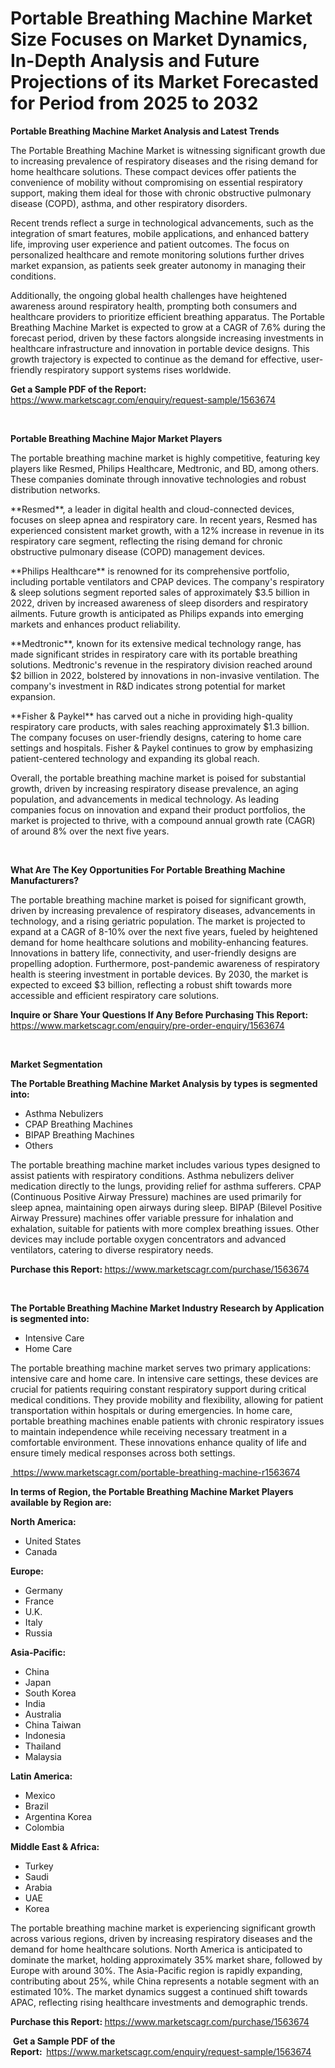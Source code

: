 <p><h1>Portable Breathing Machine Market Size Focuses on Market Dynamics, In-Depth Analysis and Future Projections of its Market Forecasted for Period from 2025 to 2032</h1></p><p><strong>Portable Breathing Machine Market Analysis and Latest Trends</strong></p>
<p><p>The Portable Breathing Machine Market is witnessing significant growth due to increasing prevalence of respiratory diseases and the rising demand for home healthcare solutions. These compact devices offer patients the convenience of mobility without compromising on essential respiratory support, making them ideal for those with chronic obstructive pulmonary disease (COPD), asthma, and other respiratory disorders.</p><p>Recent trends reflect a surge in technological advancements, such as the integration of smart features, mobile applications, and enhanced battery life, improving user experience and patient outcomes. The focus on personalized healthcare and remote monitoring solutions further drives market expansion, as patients seek greater autonomy in managing their conditions. </p><p>Additionally, the ongoing global health challenges have heightened awareness around respiratory health, prompting both consumers and healthcare providers to prioritize efficient breathing apparatus. The Portable Breathing Machine Market is expected to grow at a CAGR of 7.6% during the forecast period, driven by these factors alongside increasing investments in healthcare infrastructure and innovation in portable device designs. This growth trajectory is expected to continue as the demand for effective, user-friendly respiratory support systems rises worldwide.</p></p>
<p><strong>Get a Sample PDF of the Report:&nbsp;</strong> <a href="https://www.marketscagr.com/enquiry/request-sample/1563674?utm_campaign=1905&utm_medium=2&utm_source=Github&utm_content=ia&utm_term=13042025&utm_id=portable-breathing-machine">https://www.marketscagr.com/enquiry/request-sample/1563674</a></p>
<p>&nbsp;</p>
<p><strong>Portable Breathing Machine Major Market Players</strong></p>
<p><p>The portable breathing machine market is highly competitive, featuring key players like Resmed, Philips Healthcare, Medtronic, and BD, among others. These companies dominate through innovative technologies and robust distribution networks.</p><p>**Resmed**, a leader in digital health and cloud-connected devices, focuses on sleep apnea and respiratory care. In recent years, Resmed has experienced consistent market growth, with a 12% increase in revenue in its respiratory care segment, reflecting the rising demand for chronic obstructive pulmonary disease (COPD) management devices.</p><p>**Philips Healthcare** is renowned for its comprehensive portfolio, including portable ventilators and CPAP devices. The company's respiratory & sleep solutions segment reported sales of approximately $3.5 billion in 2022, driven by increased awareness of sleep disorders and respiratory ailments. Future growth is anticipated as Philips expands into emerging markets and enhances product reliability.</p><p>**Medtronic**, known for its extensive medical technology range, has made significant strides in respiratory care with its portable breathing solutions. Medtronic's revenue in the respiratory division reached around $2 billion in 2022, bolstered by innovations in non-invasive ventilation. The company's investment in R&D indicates strong potential for market expansion.</p><p>**Fisher & Paykel** has carved out a niche in providing high-quality respiratory care products, with sales reaching approximately $1.3 billion. The company focuses on user-friendly designs, catering to home care settings and hospitals. Fisher & Paykel continues to grow by emphasizing patient-centered technology and expanding its global reach.</p><p>Overall, the portable breathing machine market is poised for substantial growth, driven by increasing respiratory disease prevalence, an aging population, and advancements in medical technology. As leading companies focus on innovation and expand their product portfolios, the market is projected to thrive, with a compound annual growth rate (CAGR) of around 8% over the next five years.</p></p>
<p>&nbsp;</p>
<p><strong>What Are The Key Opportunities For Portable Breathing Machine Manufacturers?</strong></p>
<p><p>The portable breathing machine market is poised for significant growth, driven by increasing prevalence of respiratory diseases, advancements in technology, and a rising geriatric population. The market is projected to expand at a CAGR of 8-10% over the next five years, fueled by heightened demand for home healthcare solutions and mobility-enhancing features. Innovations in battery life, connectivity, and user-friendly designs are propelling adoption. Furthermore, post-pandemic awareness of respiratory health is steering investment in portable devices. By 2030, the market is expected to exceed $3 billion, reflecting a robust shift towards more accessible and efficient respiratory care solutions.</p></p>
<p><strong>Inquire or Share Your Questions If Any Before Purchasing This Report:</strong> <a href="https://www.marketscagr.com/enquiry/pre-order-enquiry/1563674?utm_campaign=1905&utm_medium=2&utm_source=Github&utm_content=ia&utm_term=13042025&utm_id=portable-breathing-machine">https://www.marketscagr.com/enquiry/pre-order-enquiry/1563674</a></p>
<p>&nbsp;</p>
<p><strong>Market Segmentation</strong></p>
<p><strong>The Portable Breathing Machine Market Analysis by types is segmented into:</strong></p>
<p><ul><li>Asthma Nebulizers</li><li>CPAP Breathing Machines</li><li>BIPAP Breathing Machines</li><li>Others</li></ul></p>
<p><p>The portable breathing machine market includes various types designed to assist patients with respiratory conditions. Asthma nebulizers deliver medication directly to the lungs, providing relief for asthma sufferers. CPAP (Continuous Positive Airway Pressure) machines are used primarily for sleep apnea, maintaining open airways during sleep. BIPAP (Bilevel Positive Airway Pressure) machines offer variable pressure for inhalation and exhalation, suitable for patients with more complex breathing issues. Other devices may include portable oxygen concentrators and advanced ventilators, catering to diverse respiratory needs.</p></p>
<p><strong>Purchase this Report:&nbsp;</strong><a href="https://www.marketscagr.com/purchase/1563674?utm_campaign=1905&utm_medium=2&utm_source=Github&utm_content=ia&utm_term=13042025&utm_id=portable-breathing-machine">https://www.marketscagr.com/purchase/1563674</a></p>
<p>&nbsp;</p>
<p><strong>The Portable Breathing Machine Market Industry Research by Application is segmented into:</strong></p>
<p><ul><li>Intensive Care</li><li>Home Care</li></ul></p>
<p><p>The portable breathing machine market serves two primary applications: intensive care and home care. In intensive care settings, these devices are crucial for patients requiring constant respiratory support during critical medical conditions. They provide mobility and flexibility, allowing for patient transportation within hospitals or during emergencies. In home care, portable breathing machines enable patients with chronic respiratory issues to maintain independence while receiving necessary treatment in a comfortable environment. These innovations enhance quality of life and ensure timely medical responses across both settings.</p></p>
<p><a href="https://www.marketscagr.com/portable-breathing-machine-r1563674?utm_campaign=1905&utm_medium=2&utm_source=Github&utm_content=ia&utm_term=13042025&utm_id=portable-breathing-machine">&nbsp;https://www.marketscagr.com/portable-breathing-machine-r1563674</a></p>
<p><strong>In terms of Region, the Portable Breathing Machine Market Players available by Region are:</strong></p>
<p>
    <p> <strong> North America: </strong>
        <ul>
            <li>United States</li>
            <li>Canada</li>
        </ul>
        </p> 
    <p> <strong> Europe: </strong>
        <ul>
            <li>Germany</li>
            <li>France</li>
            <li>U.K.</li>
            <li>Italy</li>
            <li>Russia</li>
        </ul>
        </p> 
    <p> <strong> Asia-Pacific: </strong>
        <ul>
            <li>China</li>
            <li>Japan</li>
            <li>South Korea</li>
            <li>India</li>
            <li>Australia</li>
            <li>China Taiwan</li>
            <li>Indonesia</li>
            <li>Thailand</li>
            <li>Malaysia</li>
        </ul>
        </p> 
    <p> <strong> Latin America: </strong>
        <ul>
            <li>Mexico</li>
            <li>Brazil</li>
            <li>Argentina Korea</li>
            <li>Colombia</li>
        </ul>
        </p> 
    <p> <strong> Middle East & Africa: </strong>
        <ul>
            <li>Turkey</li>
            <li>Saudi</li>
            <li>Arabia</li>
            <li>UAE</li>
            <li>Korea</li>
        </ul>
    </p>
    </p>
<p><p>The portable breathing machine market is experiencing significant growth across various regions, driven by increasing respiratory diseases and the demand for home healthcare solutions. North America is anticipated to dominate the market, holding approximately 35% market share, followed by Europe with around 30%. The Asia-Pacific region is rapidly expanding, contributing about 25%, while China represents a notable segment with an estimated 10%. The market dynamics suggest a continued shift towards APAC, reflecting rising healthcare investments and demographic trends.</p></p>
<p><strong>Purchase this Report: </strong><a href="https://www.marketscagr.com/purchase/1563674?utm_campaign=1905&utm_medium=2&utm_source=Github&utm_content=ia&utm_term=13042025&utm_id=portable-breathing-machine">https://www.marketscagr.com/purchase/1563674</a></p>
<p>&nbsp;<strong>Get a Sample PDF of the Report:&nbsp;&nbsp;</strong><a href="https://www.marketscagr.com/enquiry/request-sample/1563674?utm_campaign=1905&utm_medium=2&utm_source=Github&utm_content=ia&utm_term=13042025&utm_id=portable-breathing-machine">https://www.marketscagr.com/enquiry/request-sample/1563674</a></p>
<p><strong></strong></p>
<p><p></p><p></p><p></p></p>